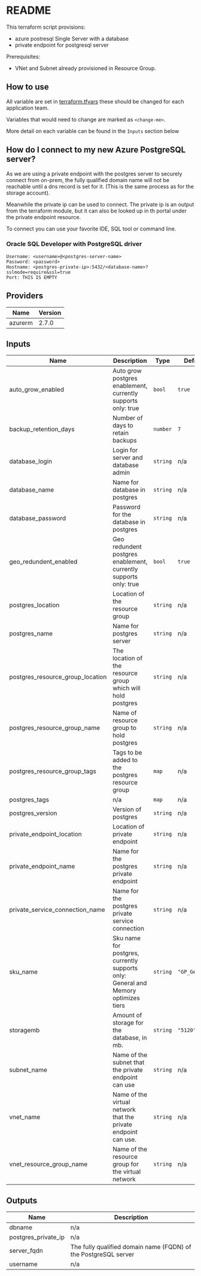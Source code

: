 # README

This terraform script provisions:
+ azure postresql Single Server with a database
+ private endpoint for postgresql server

Prerequisites:
+ VNet and Subnet already provisioned in Resource Group.

## How to use

All variable are set in [terraform.tfvars](terraform.tfvars) these should be changed for each application team.

Variables that would need to change are marked as `<change-me>`.

More detail on each variable can be found in the `Inputs` section below

## How do I connect to my new Azure PostgreSQL server?
As we are using a private endpoint with the postgres server to securely connect from on-prem, the fully qualified domain name will not be reachable until a dns record is set for it. (This is the same process as for the storage account).

Meanwhile the private ip can be used to connect. The private ip is an output from the terraform module, but it can also be looked up in th portal under the private endpoint resource.

To connect you can use your favorite IDE, SQL tool or command line.

### Oracle SQL Developer with PostgreSQL driver

	Username: <username>@<postgres-server-name>
	Password: <password>
	Hostname: <postgres-private-ip>:5432/<database-name>?sslmode=require&ssl=true 
	Port: THIS IS EMPTY

## Providers

| Name | Version |
|------|---------|
| azurerm | 2.7.0 |

## Inputs

| Name | Description | Type | Default | Required |
|------|-------------|------|---------|:--------:|
| auto\_grow\_enabled | Auto grow postgres enablement, currently supports only: true | `bool` | `true` | no |
| backup\_retention\_days | Number of days to retain backups | `number` | `7` | no |
| database\_login | Login for server and database admin | `string` | n/a | yes |
| database\_name | Name for database in postgres | `string` | n/a | yes |
| database\_password | Password for the database in postgres | `string` | n/a | yes |
| geo\_redundent\_enabled | Geo redundent postgres enablement, currently supports only: true | `bool` | `true` | no |
| postgres\_location | Location of the resource group | `string` | n/a | yes |
| postgres\_name | Name for postgres server | `string` | n/a | yes |
| postgres\_resource\_group\_location | The location of the resource group which will hold postgres | `string` | n/a | yes |
| postgres\_resource\_group\_name | Name of resource group to hold postgres | `string` | n/a | yes |
| postgres\_resource\_group\_tags | Tags to be added to the postgres resource group | `map` | n/a | yes |
| postgres\_tags | n/a | `map` | n/a | yes |
| postgres\_version | Version of postgres | `string` | n/a | yes |
| private\_endpoint\_location | Location of private endpoint | `string` | n/a | yes |
| private\_endpoint\_name | Name for the postgres private endpoint | `string` | n/a | yes |
| private\_service\_connection\_name | Name for the postgres private service connection | `string` | n/a | yes |
| sku\_name | Sku name for postgres, currently supports only: General and Memory optimizes tiers | `string` | `"GP_Gen5_2"` | no |
| storagemb | Amount of storage for the database, in mb. | `string` | `"5120"` | no |
| subnet\_name | Name of the subnet that the private endpoint can use | `string` | n/a | yes |
| vnet\_name | Name of the virtual network that the private endpoint can use. | `string` | n/a | yes |
| vnet\_resource\_group\_name | Name of the resource group for the virtual network | `string` | n/a | yes |

## Outputs

| Name | Description |
|------|-------------|
| dbname | n/a |
| postgres\_private\_ip | n/a |
| server\_fqdn | The fully qualified domain name (FQDN) of the PostgreSQL server |
| username | n/a |

